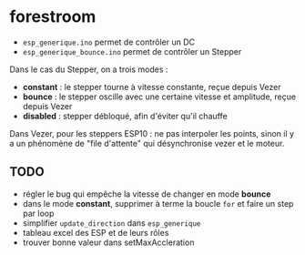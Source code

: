 # forestroom
* `esp_generique.ino` permet de contrôler un DC
* `esp_generique_bounce.ino` permet de contrôler un Stepper

Dans le cas du Stepper, on a trois modes :

* **constant** : le stepper tourne à vitesse constante, reçue depuis Vezer
* **bounce** : le stepper oscille avec une certaine vitesse et amplitude, reçue depuis Vezer
* **disabled** : stepper débloqué, afin d'éviter qu'il chauffe

Dans Vezer, pour les steppers ESP10 : ne pas interpoler les points, sinon il y a un phénomène de "file d'attente" qui désynchronise vezer et le moteur.

## TODO
* régler le bug qui empêche la vitesse de changer en mode **bounce**
* dans le mode **constant**, supprimer à terme la boucle `for` et faire un step par loop
* simplifier `update_direction` dans `esp_generique`
* tableau excel des ESP et de leurs rôles
* trouver bonne valeur dans setMaxAccleration